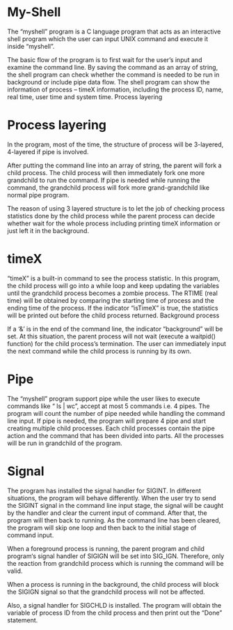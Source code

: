 # My-Shell
The “myshell” program is a C language program that acts as an interactive shell program which the user can input UNIX command and execute it inside “myshell”.

The basic flow of the program is to first wait for the user’s input and examine the command line. By saving the command as an array of string, the shell program can check whether the command is needed to be run in background or include pipe data flow. The shell program can show the information of process – timeX information, including the process ID, name, real time, user time and system time.
Process layering

# Process layering
In the program, most of the time, the structure of process will be 3-layered, 4-layered if pipe is involved.

After putting the command line into an array of string, the parent will fork a child process. The child process will then immediately fork one more grandchild to run the command. If pipe is needed while running the command, the grandchild process will fork more grand-grandchild like normal pipe program.

The reason of using 3 layered structure is to let the job of checking process statistics done by the child process while the parent process can decide whether wait for the whole process including printing timeX information or just left it in the background.

# timeX

“timeX” is a built-in command to see the process statistic. In this program, the child process will go into a while loop and keep updating the variables until the grandchild process becomes a zombie process. The RTIME (real time) will be obtained by comparing the starting time of process and the ending time of the process. If the indicator “isTimeX” is true, the statistics will be printed out before the child process returned.
Background process

If a ‘&’ is in the end of the command line, the indicator “background” will be set. At this situation, the parent process will not wait (execute a waitpid() function) for the child process’s termination. The user can immediately input the next command while the child process is running by its own. 

# Pipe

The “myshell” program support pipe while the user likes to execute commands like “ ls | wc”, accept at most 5 commands i.e. 4 pipes. The program will count the number of pipe needed while handling the command line input. If pipe is needed, the program will prepare 4 pipe and start creating multiple child processes. Each child processes contain the pipe action and the command that has been divided into parts. All the processes will be run in grandchild of the program.

# Signal

The program has installed the signal handler for SIGINT. In different situations, the program will behave differently. When the user try to send the SIGINT signal in the command line input stage, the signal will be caught by the handler and clear the current input of command. After that, the program will then back to running. As the command line has been cleared, the program will skip one loop and then back to the initial stage of command input.

When a foreground process is running, the parent program and child program‘s signal handler of SIGIGN will be set into SIG_IGN. Therefore, only the reaction from grandchild process which is running the command will be valid.

When a process is running in the background, the child process will block the SIGIGN signal so that the grandchild process will not be affected.

Also, a signal handler for SIGCHLD is installed. The program will obtain the variable of process ID from the child process and then print out the “Done” statement.
